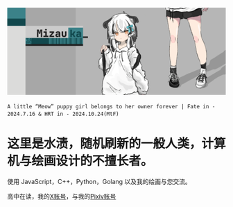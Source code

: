 ![A background picture](画板.png)

`A little “Meow” puppy girl belongs to her owner forever | Fate in - 2024.7.16 & HRT in - 2024.10.24(MtF)`


# 这里是水渍，随机刷新的一般人类，计算机与绘画设计的不擅长者。

使用 JavaScript，C++，Python，Golang 以及我的绘画与您交流。

高中在读，我的[X账号](https://x.com/mizaukawa)，与我的[Pixiv账号](https://www.pixiv.net/users/103346030)
